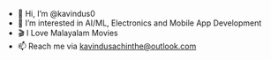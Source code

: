 - 👋 Hi, I’m @kavindus0
- 👀 I’m interested in AI/ML, Electronics and Mobile App Development
- 🎬 I Love Malayalam Movies 
- 📫 Reach me via kavindusachinthe@outlook.com

<!---
kavindus0/kavindus0 is a ✨ special ✨ repository because its `README.md` (this file) appears on your GitHub profile.
You can click the Preview link to take a look at your changes.
--->
